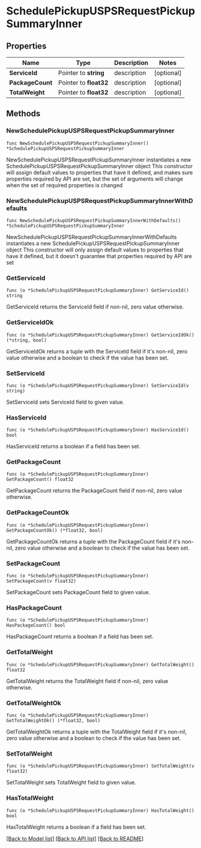 # SchedulePickupUSPSRequestPickupSummaryInner

## Properties

Name | Type | Description | Notes
------------ | ------------- | ------------- | -------------
**ServiceId** | Pointer to **string** | description | [optional] 
**PackageCount** | Pointer to **float32** | description | [optional] 
**TotalWeight** | Pointer to **float32** | description | [optional] 

## Methods

### NewSchedulePickupUSPSRequestPickupSummaryInner

`func NewSchedulePickupUSPSRequestPickupSummaryInner() *SchedulePickupUSPSRequestPickupSummaryInner`

NewSchedulePickupUSPSRequestPickupSummaryInner instantiates a new SchedulePickupUSPSRequestPickupSummaryInner object
This constructor will assign default values to properties that have it defined,
and makes sure properties required by API are set, but the set of arguments
will change when the set of required properties is changed

### NewSchedulePickupUSPSRequestPickupSummaryInnerWithDefaults

`func NewSchedulePickupUSPSRequestPickupSummaryInnerWithDefaults() *SchedulePickupUSPSRequestPickupSummaryInner`

NewSchedulePickupUSPSRequestPickupSummaryInnerWithDefaults instantiates a new SchedulePickupUSPSRequestPickupSummaryInner object
This constructor will only assign default values to properties that have it defined,
but it doesn't guarantee that properties required by API are set

### GetServiceId

`func (o *SchedulePickupUSPSRequestPickupSummaryInner) GetServiceId() string`

GetServiceId returns the ServiceId field if non-nil, zero value otherwise.

### GetServiceIdOk

`func (o *SchedulePickupUSPSRequestPickupSummaryInner) GetServiceIdOk() (*string, bool)`

GetServiceIdOk returns a tuple with the ServiceId field if it's non-nil, zero value otherwise
and a boolean to check if the value has been set.

### SetServiceId

`func (o *SchedulePickupUSPSRequestPickupSummaryInner) SetServiceId(v string)`

SetServiceId sets ServiceId field to given value.

### HasServiceId

`func (o *SchedulePickupUSPSRequestPickupSummaryInner) HasServiceId() bool`

HasServiceId returns a boolean if a field has been set.

### GetPackageCount

`func (o *SchedulePickupUSPSRequestPickupSummaryInner) GetPackageCount() float32`

GetPackageCount returns the PackageCount field if non-nil, zero value otherwise.

### GetPackageCountOk

`func (o *SchedulePickupUSPSRequestPickupSummaryInner) GetPackageCountOk() (*float32, bool)`

GetPackageCountOk returns a tuple with the PackageCount field if it's non-nil, zero value otherwise
and a boolean to check if the value has been set.

### SetPackageCount

`func (o *SchedulePickupUSPSRequestPickupSummaryInner) SetPackageCount(v float32)`

SetPackageCount sets PackageCount field to given value.

### HasPackageCount

`func (o *SchedulePickupUSPSRequestPickupSummaryInner) HasPackageCount() bool`

HasPackageCount returns a boolean if a field has been set.

### GetTotalWeight

`func (o *SchedulePickupUSPSRequestPickupSummaryInner) GetTotalWeight() float32`

GetTotalWeight returns the TotalWeight field if non-nil, zero value otherwise.

### GetTotalWeightOk

`func (o *SchedulePickupUSPSRequestPickupSummaryInner) GetTotalWeightOk() (*float32, bool)`

GetTotalWeightOk returns a tuple with the TotalWeight field if it's non-nil, zero value otherwise
and a boolean to check if the value has been set.

### SetTotalWeight

`func (o *SchedulePickupUSPSRequestPickupSummaryInner) SetTotalWeight(v float32)`

SetTotalWeight sets TotalWeight field to given value.

### HasTotalWeight

`func (o *SchedulePickupUSPSRequestPickupSummaryInner) HasTotalWeight() bool`

HasTotalWeight returns a boolean if a field has been set.


[[Back to Model list]](../README.md#documentation-for-models) [[Back to API list]](../README.md#documentation-for-api-endpoints) [[Back to README]](../README.md)


